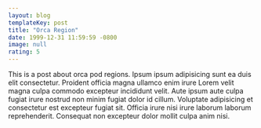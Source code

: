 ```yaml
---
layout: blog
templateKey: post
title: "Orca Region"
date: 1999-12-31 11:59:59 -0800
image: null
rating: 5
---
```


This is a post about orca pod regions. Ipsum ipsum adipisicing sunt ea duis elit consectetur. Proident officia magna ullamco enim irure Lorem velit magna culpa commodo excepteur incididunt velit. Aute ipsum aute culpa fugiat irure nostrud non minim fugiat dolor id cillum. Voluptate adipisicing et consectetur est excepteur fugiat sit. Officia irure nisi irure laborum laborum reprehenderit. Consequat non excepteur dolor mollit culpa anim nisi.